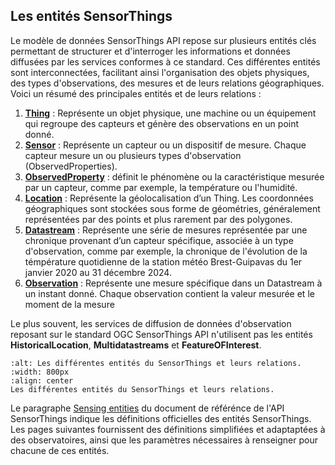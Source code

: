 ## Les entités SensorThings

Le modèle de données SensorThings API repose sur plusieurs entités clés permettant de structurer et d'interroger les informations et données diffusées par les services conformes à ce standard. Ces différentes entités sont interconnectées, facilitant ainsi l'organisation des objets physiques, des types d'observations, des mesures et de leurs relations géographiques. 
Voici un résumé des principales entités et de leurs relations :

1. **[Thing](https://geosas.fr/sofair-book/page/chap-sensorthings/things.html)** : Représente un objet physique, une machine ou un équipement qui regroupe des capteurs et génère des observations en un point donné.
2. **[Sensor](https://geosas.fr/sofair-book/page/chap-sensorthings/sensors.html)** : Représente un capteur ou un dispositif de mesure. Chaque capteur mesure un ou plusieurs types d'observation (ObservedProperties).
3. **[ObservedProperty](https://geosas.fr/sofair-book/page/chap-sensorthings/observedProperties.html)** : définit le phénomène ou la caractéristique mesurée par un capteur, comme par exemple, la température ou l'humidité.
4. **[Location](https://geosas.fr/sofair-book/page/chap-sensorthings/location.html)** : Représente la géolocalisation d’un Thing. Les coordonnées géographiques sont stockées sous forme de géométries, généralement représentées par des points et plus rarement par des polygones.
5. **[Datastream](https://geosas.fr/sofair-book/page/chap-sensorthings/datastream.html)** : Représente une série de mesures représentée par une chronique provenant d’un capteur spécifique, associée à un type d'observation, comme par exemple, la chronique de l'évolution de la témpérature quotidienne de la station météo Brest-Guipavas du 1er janvier 2020 au 31 décembre 2024.
6. **[Observation](https://geosas.fr/sofair-book/page/chap-sensorthings/observation.html)** : Représente une mesure spécifique dans un Datastream à un instant donné. Chaque observation contient la valeur mesurée et le moment de la mesure 

Le plus souvent, les services de diffusion de données d'observation reposant sur le standard OGC SensorThings API n'utilisent pas les entités **HistoricalLocation**, **Multidatastreams** et **FeatureOFInterest**.


```{figure} img/STA_entities.png
:alt: Les différentes entités du SensorThings et leurs relations.
:width: 800px
:align: center
Les différentes entités du SensorThings et leurs relations.
```
Le paragraphe [Sensing entities](https://docs.ogc.org/is/18-088/18-088.html#sensing-entities2) du document de référénce de l'API SensorThings indique les définitions officielles des entités SensorThings. Les pages suivantes fournissent des définitions simplifiées et adaptaptées à des observatoires, ainsi que les paramètres nécessaires à renseigner pour chacune de ces entités.
